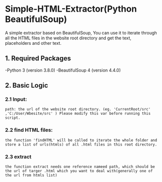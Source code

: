 # Simple-HTML-Extractor(Python BeautifulSoup)
A simple extractor based on BeautifulSoup, You can use it to iterate through all the HTML files in the website root directory and get the text, placeholders and other text.
## 1. Required Packages
-Python 3 (version 3.8.0)
-BeautifulSoup 4 (version 4.4.0)
## 2. Basic Logic
### 2.1 Input:
    path: the url of the website root directory. (eg. 'CurrentRoot/src' ,'C:/User/Wbesite/src' ) Please modify this var before running this script.

### 2.2 find HTML files:
    the function 'findHTML' will be called to iterate the whole folder and store a list of urls(htmls) of all .html files in this root directory.

### 2.3 extract
    the function extract needs one reference nameed path, which should be the url of targer .html which you want to deal with(generally one of the url from htmls list)